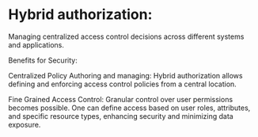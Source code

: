 # Hybrid authorization:  


Managing centralized access control decisions across different systems and applications. 

Benefits for Security:

Centralized Policy Authoring and managing: Hybrid authorization allows defining and enforcing access control policies from a central location. 

Fine Grained Access Control: Granular control over user permissions becomes possible. One can define access based on user roles, attributes, and specific resource types, enhancing security and minimizing data exposure.

